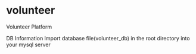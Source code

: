# volunteer
Volunteer Platform

DB Information
Import database file(volunteer_db) in the root directory into your mysql server

